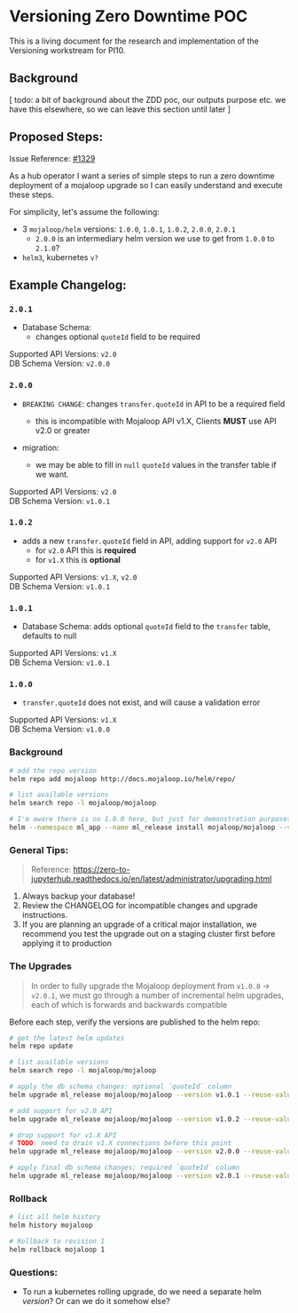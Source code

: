 # Versioning Zero Downtime POC

This is a living document for the research and implementation of the Versioning workstream for PI10.

## Background
[
  todo: a bit of background about the ZDD poc, our outputs purpose etc.
  we have this elsewhere, so we can leave this section until later
]


## Proposed Steps:

Issue Reference: [#1329](https://github.com/mojaloop/project/issues/1329)

As a hub operator I want a series of simple steps to run a zero downtime deployment of a mojaloop upgrade so I can easily understand and execute these steps.

For simplicity, let's assume the following:
  - 3 `mojaloop/helm` versions: `1.0.0`, `1.0.1`, `1.0.2`, `2.0.0`, `2.0.1`
    - `2.0.0` is an intermediary helm version we use to get from `1.0.0` to `2.1.0`?
  - `helm3`, kubernetes `v?`


## Example Changelog:

### `2.0.1`

- Database Schema: 
  - changes optional `quoteId` field to be required

Supported API Versions: `v2.0`  
DB Schema Version: `v2.0.0`

### `2.0.0`

- `BREAKING CHANGE`: changes `transfer.quoteId` in API to be a required field
  - this is incompatible with Mojaloop API v1.X, Clients **MUST** use API v2.0 or greater

- migration: 
  - we may be able to fill in `null` `quoteId` values in the transfer table if we want. 

Supported API Versions: `v2.0`  
DB Schema Version: `v1.0.1`

### `1.0.2`

- adds a new `transfer.quoteId` field in API, adding support for `v2.0` API
  - for `v2.0` API this is **required**
  - for `v1.X` this is **optional**

Supported API Versions: `v1.X`, `v2.0`  
DB Schema Version: `v1.0.1`

### `1.0.1`

- Database Schema: adds optional `quoteId` field to the `transfer` table, defaults to null

Supported API Versions: `v1.X`  
DB Schema Version: `v1.0.1`

### `1.0.0`

- `transfer.quoteId` does not exist, and will cause a validation error

Supported API Versions: `v1.X`  
DB Schema Version: `v1.0.0`  

### Background
```bash
# add the repo version
helm repo add mojaloop http://docs.mojaloop.io/helm/repo/

# list available versions
helm search repo -l mojaloop/mojaloop

# I'm aware there is no 1.0.0 here, but just for demonstration purposes
helm --namespace ml_app --name ml_release install mojaloop/mojaloop --version 1.0.0
```

### General Tips:
> Reference: https://zero-to-jupyterhub.readthedocs.io/en/latest/administrator/upgrading.html

1. Always backup your database!
2. Review the CHANGELOG for incompatible changes and upgrade instructions.
3. If you are planning an upgrade of a critical major installation, we recommend you test the upgrade out on a staging cluster first before applying it to production

### The Upgrades

> In order to fully upgrade the Mojaloop deployment from `v1.0.0` -> `v2.0.1`, we must go through a number of incremental helm upgrades, each of which is forwards and backwards compatible

<!-- #todo: look at the actual underlying deployment object in kube -->

Before each step, verify the versions are published to the helm repo:
```bash
# get the latest helm updates
helm repo update

# list available versions
helm search repo -l mojaloop/mojaloop
```

```bash
# apply the db schema changes: optional `quoteId` column
helm upgrade ml_release mojaloop/mojaloop --version v1.0.1 --reuse-values

# add support for v2.0 API
helm upgrade ml_release mojaloop/mojaloop --version v1.0.2 --reuse-values

# drop support for v1.X API
# TODO: need to drain v1.X connections before this point
helm upgrade ml_release mojaloop/mojaloop --version v2.0.0 --reuse-values

# apply final db schema changes: required `quoteId` column
helm upgrade ml_release mojaloop/mojaloop --version v2.0.1 --reuse-values
```

### Rollback
```bash
# list all helm history
helm history mojaloop

# Rollback to revision 1
helm rollback mojaloop 1 
```


### Questions:
- To run a kubernetes rolling upgrade, do we need a separate helm _version_? Or can we do it somehow else?